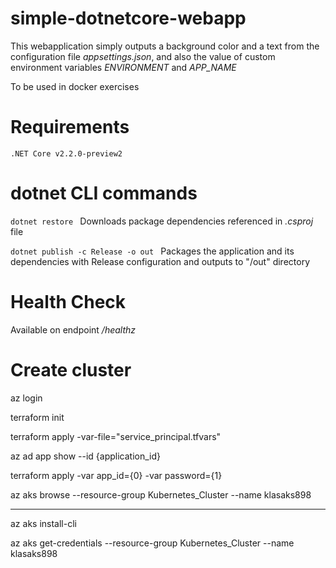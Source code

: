 # simple-dotnetcore-webapp 

This webapplication simply outputs a background color and a text from the configuration file *appsettings.json*, and also the value of custom environment variables *ENVIRONMENT* and *APP_NAME*

To be used in docker exercises

# Requirements
```
.NET Core v2.2.0-preview2
```

# dotnet CLI commands
```dotnet restore ```
Downloads package dependencies referenced in *.csproj* file

```dotnet publish -c Release -o out ```
Packages the application and its dependencies with Release configuration and outputs to "/out" directory

# Health Check
Available on endpoint */healthz*


# Create cluster

az login

terraform init

terraform apply -var-file="service_principal.tfvars"

az ad app show --id {application_id}

terraform apply -var app_id={0} -var password={1}

az aks browse --resource-group Kubernetes_Cluster --name klasaks898


-----

az aks install-cli

az aks get-credentials --resource-group Kubernetes_Cluster --name klasaks898

